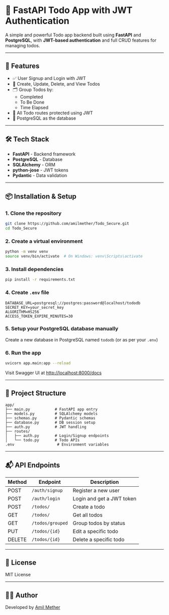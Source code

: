 # 📝 FastAPI Todo App with JWT Authentication

A simple and powerful Todo app backend built using **FastAPI** and **PostgreSQL**, with **JWT-based authentication** and full CRUD features for managing todos.

---

## 🚀 Features

- ✅ User Signup and Login with JWT
- 📝 Create, Update, Delete, and View Todos
- 🗂️ Group Todos by:
  - Completed
  - To Be Done
  - Time Elapsed
- 🔐 All Todo routes protected using JWT
- 🐘 PostgreSQL as the database

---

## 🛠️ Tech Stack

- **FastAPI** - Backend framework
- **PostgreSQL** - Database
- **SQLAlchemy** - ORM
- **python-jose** - JWT tokens
- **Pydantic** - Data validation

---

## 📦 Installation & Setup

### 1. Clone the repository
```bash
git clone https://github.com/amilmether/Todo_Secure.git
cd Todo_Secure
```

### 2. Create a virtual environment
```bash
python -m venv venv
source venv/bin/activate  # On Windows: venv\Scripts\activate
```

### 3. Install dependencies
```bash
pip install -r requirements.txt
```

### 4. Create `.env` file
```env
DATABASE_URL=postgresql://postgres:password@localhost/tododb
SECRET_KEY=your_secret_key
ALGORITHM=HS256
ACCESS_TOKEN_EXPIRE_MINUTES=30
```

### 5. Setup your PostgreSQL database manually
Create a new database in PostgreSQL named `tododb` (or as per your `.env`)

### 6. Run the app
```bash
uvicorn app.main:app --reload
```

Visit Swagger UI at [http://localhost:8000/docs](http://localhost:8000/docs)

---

## 📂 Project Structure

```
app/
├── main.py           # FastAPI app entry
├── models.py         # SQLAlchemy models
├── schemas.py        # Pydantic schemas
├── database.py       # DB session setup
├── auth.py           # JWT handling
├── routes/
│   ├── auth.py       # Login/Signup endpoints
│   └── todo.py       # Todo APIs
.env                   # Environment variables
```

---

## 📬 API Endpoints

| Method | Endpoint         | Description                      |
|--------|------------------|----------------------------------|
| POST   | `/auth/signup`   | Register a new user              |
| POST   | `/auth/login`    | Login and get a JWT token        |
| POST   | `/todos/`        | Create a todo                    |
| GET    | `/todos/`        | Get all todos                    |
| GET    | `/todos/grouped` | Group todos by status            |
| PUT    | `/todos/{id}`    | Edit a specific todo             |
| DELETE | `/todos/{id}`    | Delete a specific todo           |

---


## 📄 License

MIT License

---

## 👨‍💻 Author

Developed by [Amil Mether](https://github.com/amilmether)
